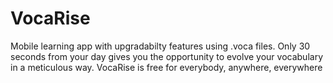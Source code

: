 # VocaRise
Mobile learning app with upgradabilty features using .voca files. Only 30 seconds from your day gives you the opportunity to evolve your vocabulary in a meticulous way. VocaRise is free for everybody, anywhere, everywhere
